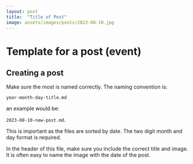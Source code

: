 ```yaml
---
layout: post
title:  "Title of Post"
image: assets/images/posts/2023-08-10.jpg
---
```


# Template for a post (event)

## Creating a post

Make sure the most is named correctly. The naming convention is:

`year-month-day-title.md`

an example would be:

`2023-08-10-new-post.md`.

This is important as the files are sorted by date. The two digit month and day format is required. 

In the header of this file, make sure you include the correct title and image. It is often easy to name the image with the date of the post.